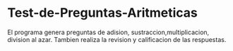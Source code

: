 # Test-de-Preguntas-Aritmeticas
El programa genera preguntas de adision, sustraccion,multiplicacion, division al azar. Tambien realiza la revision y calificacion de las respuestas.

